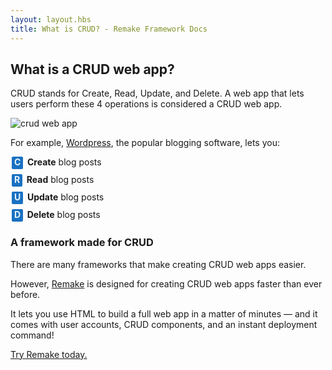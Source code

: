 ```yaml
---
layout: layout.hbs
title: What is CRUD? - Remake Framework Docs
---
```


## What is a CRUD web app?

CRUD stands for Create, Read, Update, and Delete. A web app that lets users perform these 4 operations is considered a CRUD web app.

![crud web app](/static/crud-diagram.png)

For example, [Wordpress](https://wordpress.org/), the popular blogging software, lets you:

<div style="margin-bottom: 8px; margin-left: 2px;"><b><span style="display: inline-block; line-height: 1em; padding: 2px 4px 4px; background-color: #1971c2; color: #e7f5ff; border-radius: 2px;">C</span> &nbsp;Create</b> blog posts</div>
<div style="margin-bottom: 8px; margin-left: 2px;"><b><span style="display: inline-block; line-height: 1em; padding: 2px 4px 4px; background-color: #1971c2; color: #e7f5ff; border-radius: 2px;">R</span> &nbsp;Read</b> blog posts</div>
<div style="margin-bottom: 8px; margin-left: 2px;"><b><span style="display: inline-block; line-height: 1em; padding: 2px 4px 4px; background-color: #1971c2; color: #e7f5ff; border-radius: 2px;">U</span> &nbsp;Update</b> blog posts</div>
<div style="margin-bottom: 8px; margin-left: 2px;"><b><span style="display: inline-block; line-height: 1em; padding: 2px 4px 4px; background-color: #1971c2; color: #e7f5ff; border-radius: 2px;">D</span> &nbsp;Delete</b> blog posts</div>

<div class="spacer--16"></div>

### A framework made for CRUD

There are many frameworks that make creating CRUD web apps easier.

However, [Remake](https://remaketheweb.com/) is designed for creating CRUD web apps faster than ever before.

It lets you use HTML to build a full web app in a matter of minutes &mdash; and it comes with user accounts, CRUD components, and an instant deployment command!

[Try Remake today.](https://remaketheweb.com/)



